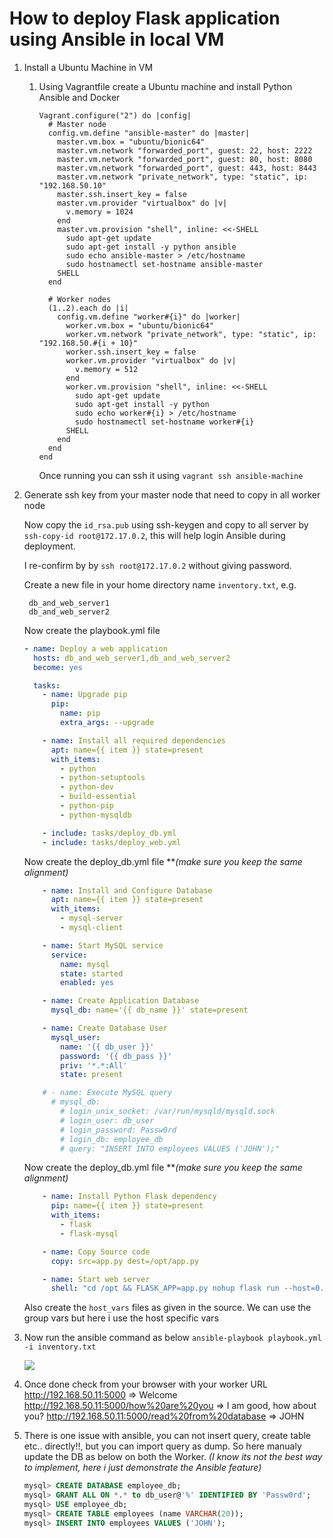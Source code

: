 # How to deploy Flask application using Ansible in local VM

1. Install a Ubuntu Machine in VM
    1. Using Vagrantfile create a Ubuntu machine and install Python Ansible and Docker
        ```vagrantfile
        Vagrant.configure("2") do |config|
          # Master node
          config.vm.define "ansible-master" do |master|
            master.vm.box = "ubuntu/bionic64"
            master.vm.network "forwarded_port", guest: 22, host: 2222
            master.vm.network "forwarded_port", guest: 80, host: 8080
            master.vm.network "forwarded_port", guest: 443, host: 8443
            master.vm.network "private_network", type: "static", ip: "192.168.50.10"
            master.ssh.insert_key = false
            master.vm.provider "virtualbox" do |v|
              v.memory = 1024
            end
            master.vm.provision "shell", inline: <<-SHELL
              sudo apt-get update
              sudo apt-get install -y python ansible
              sudo echo ansible-master > /etc/hostname
              sudo hostnamectl set-hostname ansible-master
            SHELL
          end

          # Worker nodes
          (1..2).each do |i|
            config.vm.define "worker#{i}" do |worker|
              worker.vm.box = "ubuntu/bionic64"
              worker.vm.network "private_network", type: "static", ip: "192.168.50.#{i + 10}"
              worker.ssh.insert_key = false
              worker.vm.provider "virtualbox" do |v|
                v.memory = 512
              end
              worker.vm.provision "shell", inline: <<-SHELL
                sudo apt-get update
                sudo apt-get install -y python
                sudo echo worker#{i} > /etc/hostname
                sudo hostnamectl set-hostname worker#{i}
              SHELL
            end
          end
        end

        ```
        Once running you can ssh it using `vagrant ssh ansible-machine`
        
3. Generate ssh key from your master node that need to copy in all worker node

    Now copy the `id_rsa.pub` using ssh-keygen and copy to all server by `ssh-copy-id root@172.17.0.2`, this will help login Ansible during deployment.
    
    I re-confirm by by `ssh root@172.17.0.2` without giving password.

    Create a new file in your home directory name `inventory.txt`, e.g.
        
        db_and_web_server1 
        db_and_web_server2 

    Now create the playbook.yml file
    
    ```yml
    - name: Deploy a web application
      hosts: db_and_web_server1,db_and_web_server2
      become: yes

      tasks:
        - name: Upgrade pip
          pip:
            name: pip
            extra_args: --upgrade

        - name: Install all required dependencies
          apt: name={{ item }} state=present
          with_items:
            - python 
            - python-setuptools 
            - python-dev 
            - build-essential 
            - python-pip 
            - python-mysqldb

        - include: tasks/deploy_db.yml
        - include: tasks/deploy_web.yml
    ```

    Now create the deploy_db.yml file  ***(make sure you keep the same alignment)*
    ```yml
        - name: Install and Configure Database
          apt: name={{ item }} state=present
          with_items:
            - mysql-server 
            - mysql-client

        - name: Start MySQL service
          service: 
            name: mysql
            state: started
            enabled: yes

        - name: Create Application Database
          mysql_db: name='{{ db_name }}' state=present

        - name: Create Database User
          mysql_user:
            name: '{{ db_user }}'
            password: '{{ db_pass }}'
            priv: '*.*:All'
            state: present

        # - name: Execute MySQL query
          # mysql_db:
            # login_unix_socket: /var/run/mysqld/mysqld.sock
            # login_user: db_user
            # login_password: Passw0rd
            # login_db: employee_db
            # query: "INSERT INTO employees VALUES ('JOHN');"
    ```
    
    Now create the deploy_db.yml file ***(make sure you keep the same alignment)*
    ```yml
        - name: Install Python Flask dependency
          pip: name={{ item }} state=present
          with_items:
            - flask 
            - flask-mysql 

        - name: Copy Source code
          copy: src=app.py dest=/opt/app.py

        - name: Start web server
          shell: "cd /opt && FLASK_APP=app.py nohup flask run --host=0.0.0.0 --port=5000 > /var/log/flask.log 2>&1 &"
    ```
    Also create the `host_vars` files as given in the source. We can use the group vars but here i use the host specific vars

7. Now run the ansible command as below
    `ansible-playbook playbook.yml -i inventory.txt`
    
    ![](https://i.imgur.com/ryfhlxJ.png)

8. Once done check from your browser with your worker URL
        http://192.168.50.11:5000                            => Welcome
        http://192.168.50.11:5000/how%20are%20you            => I am good, how about you?
        http://192.168.50.11:5000/read%20from%20database     => JOHN

9. There is one issue with ansible, you can not insert query, create table etc.. directly!!, but you can import query as dump. So here manualy update the DB as below on both the Worker. *(I know its not the best way to implement, here i just demonstrate the Ansible feature)*
    
    ```sql
    mysql> CREATE DATABASE employee_db;
    mysql> GRANT ALL ON *.* to db_user@'%' IDENTIFIED BY 'Passw0rd';
    mysql> USE employee_db;
    mysql> CREATE TABLE employees (name VARCHAR(20));
    mysql> INSERT INTO employees VALUES ('JOHN');
    
    ```

